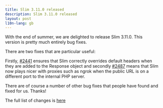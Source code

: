 ```yaml
---
title: Slim 3.11.0 released
description: Slim 3.11.0 released
layout: post
l10n-lang: gb
---
```


With the end of summer, we are delighted to release Slim 3.11.0. This version is pretty much entirely bug fixes.

There are two fixes that are particular useful:

Firstly, [#2441](https://github.com/slimphp/Slim/pull/2441) ensures that Slim correctly overrides default headers when they are added to the Response object and secondly [#2487](https://github.com/slimphp/Slim/pull/2487) means that Slim now plays nicer with proxies such as ngrok when the public URL is on a different port to the internal PHP server.

There are of course a number of other bug fixes that people have found and fixed for us. Thanks!

The full list of changes is [here](https://github.com/slimphp/Slim/issues?q=milestone%3A3.11.0+is%3Aclosed)
